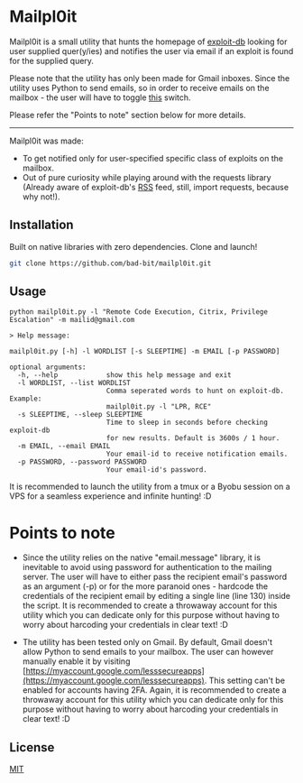 # Mailpl0it

Mailpl0it is a small utility that hunts the homepage of [exploit-db](https://www.exploit-db.com/) looking for user supplied quer(y/ies) and notifies the user via email if an exploit is found for the supplied query.

Please note that the utility has only been made for Gmail inboxes. Since the utility uses Python to send emails, so in order to receive emails on the mailbox - the user will have to toggle [this](https://myaccount.google.com/lesssecureapps) switch.

Please refer the "Points to note" section below for more details.

_________________________

Mailpl0it was made:
- To get notified only for user-specified specific class of exploits on the mailbox.
-  Out of pure curiosity while playing around with the requests library (Already aware of exploit-db's [RSS](https://www.exploit-db.com/rss.xml) feed, still, import requests, because why not!). 


## Installation

Built on native libraries with zero dependencies.
Clone and launch!

```bash
git clone https://github.com/bad-bit/mailpl0it.git
```
## Usage

```
python mailpl0it.py -l "Remote Code Execution, Citrix, Privilege Escalation" -m mailid@gmail.com
```
```
> Help message:

mailpl0it.py [-h] -l WORDLIST [-s SLEEPTIME] -m EMAIL [-p PASSWORD]

optional arguments:
  -h, --help            show this help message and exit
  -l WORDLIST, --list WORDLIST
                        Comma seperated words to hunt on exploit-db. Example:
                        mailpl0it.py -l "LPR, RCE"
  -s SLEEPTIME, --sleep SLEEPTIME
                        Time to sleep in seconds before checking exploit-db
                        for new results. Default is 3600s / 1 hour.
  -m EMAIL, --email EMAIL
                        Your email-id to receive notification emails.
  -p PASSWORD, --password PASSWORD
                        Your email-id's password.
```
It is recommended to launch the utility from a tmux or a Byobu session on a VPS for a seamless experience and infinite hunting! :D

# Points to note
- Since the utility relies on the native "email.message" library, it is inevitable to avoid using password for authentication to the mailing server. 
The user will have to either pass the recipient email's password as an argument (-p) or for the more paranoid ones - hardcode the credentials of the recipient email by editing a single line (line 130) inside the script. It is recommended to create a throwaway account for this utility which you can dedicate only for this purpose without having to worry about harcoding your credentials in clear text! :D

- The utility has been tested only on Gmail. By default, Gmail doesn't allow Python to send emails to your mailbox. The user can however manually enable it by visiting [https://myaccount.google.com/lesssecureapps](https://myaccount.google.com/lesssecureapps). This setting can't be enabled for accounts having 2FA. Again, it is recommended to create a throwaway account for this utility which you can dedicate only for this purpose without having to worry about harcoding your credentials in clear text! :D


## License
[MIT](https://choosealicense.com/licenses/mit/)
